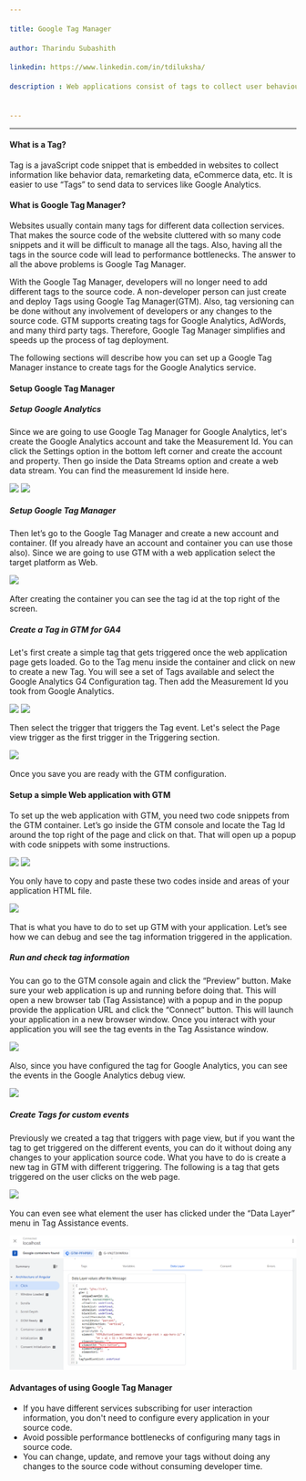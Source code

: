 ```yaml
---

title: Google Tag Manager

author: Tharindu Subashith

linkedin: https://www.linkedin.com/in/tdiluksha/

description : Web applications consist of tags to collect user behaviour data, remarketing data, eCommerce data, etc. Google Tag Manager helps to manage all those tags easily without affecting the performance of the web applications.


---
```

___

#### **What is a Tag?**


Tag is a javaScript code snippet that is embedded in websites to collect information like behavior data, remarketing data, eCommerce data, etc. It is easier to use “Tags” to send data to services like Google Analytics.


#### **What is Google Tag Manager?**

Websites usually contain many tags for different data collection services. That makes the source code of the website cluttered with so many code snippets and it will be difficult to manage all the tags. Also, having all the tags in the source code will lead to performance bottlenecks. The answer to all the above problems is Google Tag Manager.


With the Google Tag Manager, developers will no longer need to add different tags to the source code. A non-developer person can just create and deploy Tags using Google Tag Manager(GTM). Also, tag versioning can be done without any involvement of developers or any changes to the source code. GTM supports creating tags for Google Analytics, AdWords, and many third party tags. Therefore, Google Tag Manager simplifies and speeds up the process of tag deployment.

The following sections will describe how you can set up a Google Tag Manager instance to create tags for the Google Analytics service.


#### **Setup Google Tag Manager**

##### **Setup Google Analytics**


Since we are going to use Google Tag Manager for Google Analytics, let's create the Google Analytics account and take the Measurement Id. You can click the Settings option in the bottom left corner and create the account and property. Then go inside the Data Streams option and create a web data stream. You can find the measurement Id inside here.


<img src=”/img/ts_1_2022_10_07.png”; height=”812”; width=”1770” />


<img src=”/img/ts_2_2022_10_07.png”; height=”512”; width=”1627” />


##### **Setup Google Tag Manager**


Then let’s go to the Google Tag Manager and create a new account and container. (If you already have an account and container you can use those also). Since we are going to use GTM with a web application select the target platform as Web.


<img src=”/img/ts_3_2022_10_07.png”; height=”927”; width=”1435” />


After creating the container you can see the tag id at the top right of the screen.


##### **Create a Tag in GTM for GA4**


Let's first create a simple tag that gets triggered once the web application page gets loaded. Go to the Tag menu inside the container and click on new to create a new Tag. You will see a set of Tags available and select the Google Analytics G4 Configuration tag. Then add the Measurement Id you took from Google Analytics.


<img src=”/img/ts_4_2022_10_07.png”; height=”908”; width=”1817” />


<img src=”/img/ts_5_2022_10_07.png”; height=”786”; width=”1417” />


Then select the trigger that triggers the Tag event. Let's select the Page view trigger as the first trigger in the Triggering section.


<img src=”/img/ts_6_2022_10_07.png”; height=”903”; width=”1597” />


Once you save you are ready with the GTM configuration.


#### **Setup a simple Web application with GTM**

To set up the web application with GTM, you need two code snippets from the GTM container. Let’s go inside the GTM console and locate the Tag Id around the top right of the page and click on that. That will open up a popup with code snippets with some instructions.


<img src=”/img/ts_7_2022_10_07.png”; height=”743”; width=”1880” />


<img src=”/img/ts_8_2022_10_07.png”; height=”606”; width=”845” />


You only have to copy and paste these two codes inside <head> and <body> areas of your application HTML file.


<img src=”/img/ts_9_2022_10_07.png”; height=”942”; width=”1120” />


That is what you have to do to set up GTM with your application. Let’s see how we can debug and see the tag information triggered in the application.


##### **Run and check tag information**


You can go to the GTM console again and click the “Preview” button. Make sure your web application is up and running before doing that. This will open a new browser tab (Tag Assistance) with a popup and in the popup provide the application URL and click the “Connect” button. This will launch your application in a new browser window. Once you interact with your application you will see the tag events in the Tag Assistance window.


<img src=”/img/ts_10_2022_10_07.png”; height=”821”; width=”1882” />


Also, since you have configured the tag for Google Analytics, you can see the events in the Google Analytics debug view.


<img src=”/img/ts_11_2022_10_07.png”; height=”895”; width=”1826” />


##### **Create Tags for custom events**


Previously we created a tag that triggers with page view, but if you want the tag to get triggered on the different events, you can do it without doing any changes to your application source code. What you have to do is create a new tag in GTM with different triggering. The following is a tag that gets triggered on the user clicks on the web page.


<img src=”/img/ts_12_2022_10_07.png”; height=”821”; width=”1617” />


You can even see what element the user has clicked under the “Data Layer” menu in Tag Assistance events.


<img src="/img/ts_13_2022_10_07.png" height=”880” width=”1880” />

#### **Advantages of using Google Tag Manager**


-	If you have different services subscribing for user interaction information, you don't need to configure every application in your source code.
-	Avoid possible performance bottlenecks of configuring many tags in source code.
-	You can change, update, and remove your tags without doing any changes to the source code without consuming developer time.


